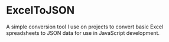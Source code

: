 # ExcelToJSON

A simple conversion tool I use on projects to convert basic Excel spreadsheets to JSON data for use in JavaScript development.
